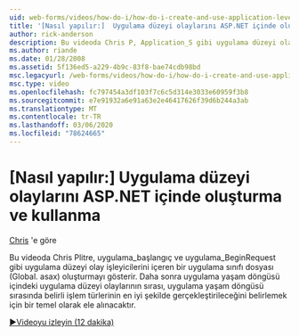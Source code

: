 ```yaml
---
uid: web-forms/videos/how-do-i/how-do-i-create-and-use-application-level-events-in-aspnet
title: '[Nasıl yapılır:]  Uygulama düzeyi olaylarını ASP.NET içinde oluşturma ve kullanma | Microsoft Docs'
author: rick-anderson
description: Bu videoda Chris P, Application_S gibi uygulama düzeyi olay işleyicilerini içeren bir uygulama sınıfı dosyasının (Global. asax) nasıl oluşturulacağını gösterir...
ms.author: riande
ms.date: 01/28/2008
ms.assetid: 5f136ed5-a229-4b9c-83f8-bae74cdb98bd
msc.legacyurl: /web-forms/videos/how-do-i/how-do-i-create-and-use-application-level-events-in-aspnet
msc.type: video
ms.openlocfilehash: fc797454a3df103f7c6c5d314e3033e60959f3b8
ms.sourcegitcommit: e7e91932a6e91a63e2e46417626f39d6b244a3ab
ms.translationtype: MT
ms.contentlocale: tr-TR
ms.lasthandoff: 03/06/2020
ms.locfileid: "78624665"
---
```

# <a name="how-do-i--create-and-use-application-level-events-in-aspnet"></a>[Nasıl yapılır:]  Uygulama düzeyi olaylarını ASP.NET içinde oluşturma ve kullanma

[Chris](https://twitter.com/chrispels) 'e göre

Bu videoda Chris Plitre, uygulama\_başlangıç ve uygulama\_BeginRequest gibi uygulama düzeyi olay işleyicilerini içeren bir uygulama sınıfı dosyası (Global. asax) oluşturmayı gösterir. Daha sonra uygulama yaşam döngüsü içindeki uygulama düzeyi olaylarının sırası, uygulama yaşam döngüsü sırasında belirli işlem türlerinin en iyi şekilde gerçekleştirileceğini belirlemek için bir temel olarak ele alınacaktır.

[&#9654;Videoyu izleyin (12 dakika)](https://channel9.msdn.com/Blogs/ASP-NET-Site-Videos/how-do-i-create-and-use-application-level-events-in-aspnet)
